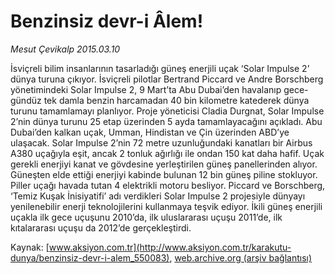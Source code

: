 # Benzinsiz devr-i Âlem!

*Mesut Çevikalp 2015.03.10*

<div class="pNewsDetailMainContent" itemprop="articleBody">
 <p>
  İsviçreli bilim insanlarının tasarladığı güneş enerjili uçak ‘Solar Impulse 2’ dünya turuna çıkıyor. İsviçreli pilotlar Bertrand Piccard ve Andre Borschberg yönetimindeki Solar Impulse 2, 9 Mart’ta Abu Dubai’den havalanıp gece-gündüz tek damla benzin harcamadan 40 bin kilometre katederek dünya turunu tamamlamayı planlıyor. Proje yöneticisi Cladia Durgnat, Solar Impulse 2’nin dünya turunu 25 etap üzerinden 5 ayda tamamlayacağını açıkladı. Abu Dubai’den kalkan uçak, Umman, Hindistan ve Çin üzerinden ABD’ye ulaşacak. Solar Impulse 2’nin 72 metre uzunluğundaki kanatları bir Airbus A380 uçağıyla eşit, ancak 2 tonluk ağırlığı ile ondan 150 kat daha hafif. Uçak gerekli enerjiyi kanat ve gövdesine yerleştirilen güneş panellerinden alıyor. Güneşten elde ettiği enerjiyi kabinde bulunan 12 bin güneş piline stokluyor. Piller uçağı havada tutan 4 elektrikli motoru besliyor. Piccard ve Borschberg, ‘Temiz Kuşak İnisiyatifi’ adı verdikleri Solar Impulse 2 projesiyle dünyayı yenilenebilir enerji teknolojilerini kullanmaya teşvik ediyor. İkili güneş enerjili uçakla ilk gece uçuşunu 2010’da, ilk uluslararası uçuşu 2011’de, ilk kıtalararası uçuşu da 2012’de gerçekleştirdi.
 </p>
</div>


Kaynak: [www.aksiyon.com.tr](http://www.aksiyon.com.tr/karakutu-dunya/benzinsiz-devr-i-alem_550083), [web.archive.org (arşiv bağlantısı)](http://web.archive.org/web/20150801044544/http://www.aksiyon.com.tr/karakutu-dunya/benzinsiz-devr-i-alem_550083)
